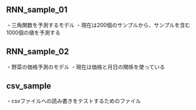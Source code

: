 
## RNN_sample_01

・三角関数を予測するモデル
・現在は200個のサンプルから、サンプルを含む1000個の値を予測する

## RNN_sample_02

・野菜の価格予測のモデル
・現在は価格と月日の関係を使っている

## csv_sample

・csvファイルへの読み書きをテストするためのファイル
